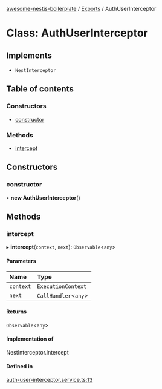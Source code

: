 [awesome-nestjs-boilerplate](../README.md) / [Exports](../modules.md) / AuthUserInterceptor

# Class: AuthUserInterceptor

## Implements

- `NestInterceptor`

## Table of contents

### Constructors

- [constructor](AuthUserInterceptor.md#constructor)

### Methods

- [intercept](AuthUserInterceptor.md#intercept)

## Constructors

### constructor

• **new AuthUserInterceptor**()

## Methods

### intercept

▸ **intercept**(`context`, `next`): `Observable`<`any`\>

#### Parameters

| Name | Type |
| :------ | :------ |
| `context` | `ExecutionContext` |
| `next` | `CallHandler`<`any`\> |

#### Returns

`Observable`<`any`\>

#### Implementation of

NestInterceptor.intercept

#### Defined in

[auth-user-interceptor.service.ts:13](https://github.com/klub-deepak/poc_doc_generation_3/blob/a592bb2/src/interceptors/auth-user-interceptor.service.ts#L13)
